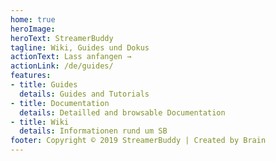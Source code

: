 ```yaml
---
home: true
heroImage: 
heroText: StreamerBuddy
tagline: Wiki, Guides und Dokus
actionText: Lass anfangen →
actionLink: /de/guides/
features:
- title: Guides
  details: Guides and Tutorials 
- title: Documentation
  details: Detailled and browsable Documentation
- title: Wiki
  details: Informationen rund um SB
footer: Copyright © 2019 StreamerBuddy | Created by Brain
---
```


